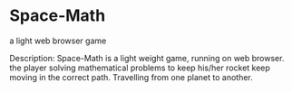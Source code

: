# Space-Math
a light web browser game

Description:
Space-Math is a light weight game, running on web browser. the player solving mathematical problems to keep his/her rocket keep moving in the correct path. Travelling from one planet to another.
